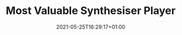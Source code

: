 ---
title: "Most Valuable Synthesiser Player"
date: 2021-05-25T16:29:17+01:00
draft: false
summary: "Most Valuable Synthesiser Player – ongoing music project"
description: ""
for: "personal"
external: "https://open.spotify.com/artist/39krzWL6TKcnMyTWEyQdyx"
type: "also-project"
---
